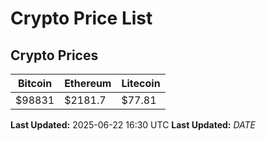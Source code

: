 # Crypto Price List

## Crypto Prices
| Bitcoin | Ethereum | Litecoin |
| ------- | -------- | -------- |
| $98831 | $2181.7 | $77.81 |
**Last Updated:** 2025-06-22 16:30 UTC
**Last Updated:** $DATE$

